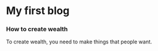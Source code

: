 # My first blog

### How to create wealth

To create wealth, you need to make things that people want.
